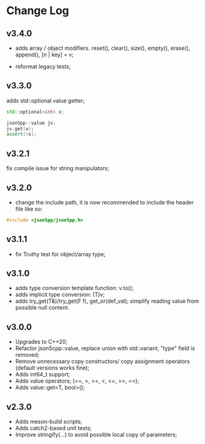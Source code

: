 # Change Log

## v3.4.0

* adds array / object modifiers.
  reset(), clear(), size(), empty(), erase(), append(), [n | key] = v;

* reformat legacy tests;

## v3.3.0

adds std::optional<T> value getter;

```c++
std::optional<int> x;

json5pp::value jv;
jv.get(x);
assert(!x);
```


## v3.2.1

fix compile issue for string manipulators;


## v3.2.0

- change the include path, it is now recommended to include the header file like so:

```cpp
#include <json5pp/json5pp.h>
```

## v3.1.1

- fix Truthy test for object/array type;

## v3.1.0

- adds type conversion template function: v.to<T>();
- adds implicit type conversion: (T)v;
- adds try_get(T&)/try_get(F f), get_or(def_val);
  simplify reading value from possible null content.

## v3.0.0

- Upgrades to C++20;
- Refactor json5cpp::value, replace union with std::variant, "type" field is removed;
- Remove unnecessary copy constructors/ copy assignment operators (default versions works fine);
- Adds int64_t support;
- Adds value operators; (==, >, >=, <, <=, >>, <<);
- Adds value::get<T, bool>();

## v2.3.0

- Adds meson-build scripts;
- Adds catch2-based unit tests;
- Improve stringify(...) to avoid possible local copy of parameters;
